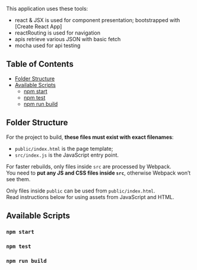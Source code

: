 This application uses these tools:
* react & JSX is used for component presentation; bootstrapped with [Create React App]
* reactRouting is used for navigation
* apis retrieve various JSON with basic fetch
* mocha used for api testing

## Table of Contents

- [Folder Structure](#folder-structure)
- [Available Scripts](#available-scripts)
  - [npm start](#npm-start)
  - [npm test](#npm-test)
  - [npm run build](#npm-run-build)

## Folder Structure
For the project to build, **these files must exist with exact filenames**:

* `public/index.html` is the page template;
* `src/index.js` is the JavaScript entry point.

For faster rebuilds, only files inside `src` are processed by Webpack.<br>
You need to **put any JS and CSS files inside `src`**, otherwise Webpack won’t see them.

Only files inside `public` can be used from `public/index.html`.<br>
Read instructions below for using assets from JavaScript and HTML.

## Available Scripts

### `npm start`

### `npm test`

### `npm run build`
